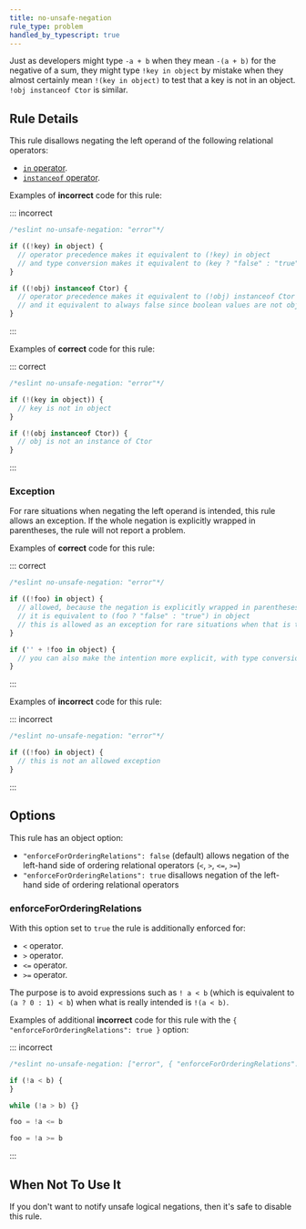 ```yaml
---
title: no-unsafe-negation
rule_type: problem
handled_by_typescript: true
---
```


Just as developers might type `-a + b` when they mean `-(a + b)` for the negative of a sum, they might type `!key in object` by mistake when they almost certainly mean `!(key in object)` to test that a key is not in an object. `!obj instanceof Ctor` is similar.

## Rule Details

This rule disallows negating the left operand of the following relational operators:

- [`in` operator](https://developer.mozilla.org/en-US/docs/Web/JavaScript/Reference/Operators/in).
- [`instanceof` operator](https://developer.mozilla.org/en-US/docs/Web/JavaScript/Reference/Operators/instanceof).

Examples of **incorrect** code for this rule:

::: incorrect

```js
/*eslint no-unsafe-negation: "error"*/

if ((!key) in object) {
  // operator precedence makes it equivalent to (!key) in object
  // and type conversion makes it equivalent to (key ? "false" : "true") in object
}

if ((!obj) instanceof Ctor) {
  // operator precedence makes it equivalent to (!obj) instanceof Ctor
  // and it equivalent to always false since boolean values are not objects.
}
```

:::

Examples of **correct** code for this rule:

::: correct

```js
/*eslint no-unsafe-negation: "error"*/

if (!(key in object)) {
  // key is not in object
}

if (!(obj instanceof Ctor)) {
  // obj is not an instance of Ctor
}
```

:::

### Exception

For rare situations when negating the left operand is intended, this rule allows an exception.
If the whole negation is explicitly wrapped in parentheses, the rule will not report a problem.

Examples of **correct** code for this rule:

::: correct

```js
/*eslint no-unsafe-negation: "error"*/

if ((!foo) in object) {
  // allowed, because the negation is explicitly wrapped in parentheses
  // it is equivalent to (foo ? "false" : "true") in object
  // this is allowed as an exception for rare situations when that is the intended meaning
}

if ('' + !foo in object) {
  // you can also make the intention more explicit, with type conversion
}
```

:::

Examples of **incorrect** code for this rule:

::: incorrect

```js
/*eslint no-unsafe-negation: "error"*/

if ((!foo) in object) {
  // this is not an allowed exception
}
```

:::

## Options

This rule has an object option:

- `"enforceForOrderingRelations": false` (default) allows negation of the left-hand side of ordering relational operators (`<`, `>`, `<=`, `>=`)
- `"enforceForOrderingRelations": true` disallows negation of the left-hand side of ordering relational operators

### enforceForOrderingRelations

With this option set to `true` the rule is additionally enforced for:

- `<` operator.
- `>` operator.
- `<=` operator.
- `>=` operator.

The purpose is to avoid expressions such as `! a < b` (which is equivalent to `(a ? 0 : 1) < b`) when what is really intended is `!(a < b)`.

Examples of additional **incorrect** code for this rule with the `{ "enforceForOrderingRelations": true }` option:

::: incorrect

```js
/*eslint no-unsafe-negation: ["error", { "enforceForOrderingRelations": true }]*/

if (!a < b) {
}

while (!a > b) {}

foo = !a <= b

foo = !a >= b
```

:::

## When Not To Use It

If you don't want to notify unsafe logical negations, then it's safe to disable this rule.
